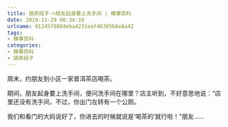 ```yaml
---
title: 搞笑段子->朋友起身要上洗手间 | 糗事百科
date: 2019-11-29 06:34:19
urlname: 01245f8804eba4231eaf46305b8e8a42
tags: 
- 糗事百科
categories:
- 糗事百科
- 搞笑段子
---
```

周末，约朋友到小区一家普洱茶店喝茶。

期间，朋友起身要上洗手间，便问洗手间在哪里？店主听到，不好意思地说：“店里还没有洗手间，不过，你出门左转有一个公厕。

我们和看门的大妈说好了，你进去的时候就说是‘喝茶的’就行啦！”朋友……


